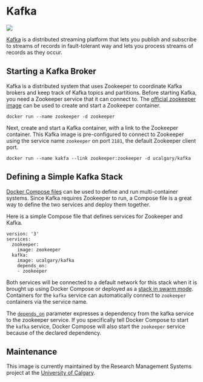 # Kafka

[![](https://images.microbadger.com/badges/image/ucalgary/kafka.svg)](https://microbadger.com/images/ucalgary/kafka)

[Kafka](https://kafka.apache.org) is a distributed streaming platform that lets you publish and subscribe to streams of records in fault-tolerant way and lets you process streams of records as they occur.

## Starting a Kafka Broker

Kafka is a distributed system that uses Zookeeper to coordinate Kafka brokers and keep track of Kafka topics and partitions. Before starting Kafka, you need a Zookeeper service that it can connect to. The [official zookeeper image](https://hub.docker.com/_/zookeeper/) can be used to create and start a Zookeeper container.

```
docker run --name zookeeper -d zookeeper
```

Next, create and start a Kafka container, with a link to the Zookeeper container. This Kafka image is pre-configured to connect to Zookeeper using the service name `zookeeper` on port `2181`, the default Zookeeper client port.

```
docker run --name kakfa --link zookeeper:zookeeper -d ucalgary/kafka
```

## Defining a Simple Kafka Stack

[Docker Compose files](https://docs.docker.com/compose/compose-file/) can be used to define and run multi-container systems. Since Kafka requires Zookeeper to run, a Compose file is a great way to define the two services and deploy them together.

Here is a simple Compose file that defines services for Zookeeper and Kafka.

```
version: '3'
services:
  zookeeper:
    image: zookeeper
  kafka:
    image: ucalgary/kafka
    depends_on:
    - zookeeper
```

Both services will be connected to a default network for this stack when it is brought up using Docker Compose or deployed as a [stack in swarm mode](https://docs.docker.com/engine/reference/commandline/stack_deploy/). Containers for the `kafka` service can automatically connect to `zookeeper` containers via the service name.

The [`depends_on`](https://docs.docker.com/compose/compose-file/#/dependson) parameter expresses a dependency from the kafka service to the zookeeper service. If you specifically tell Docker Compose to start the `kafka` service, Docker Compose will also start the `zookeeper` service because of the declared dependency.

## Maintenance

This image is currently maintained by the Research Management Systems project at the [University of Calgary](http://www.ucalgary.ca/).
